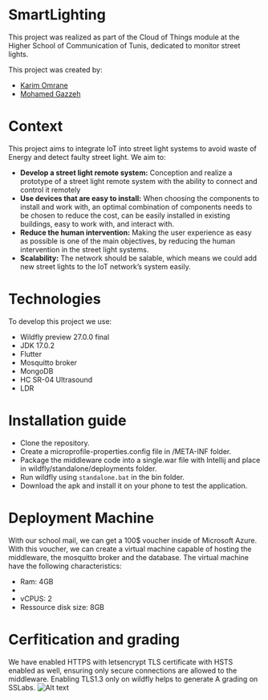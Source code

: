 # SmartLighting
This project was realized as part of the Cloud of Things module at the Higher School of Communication of Tunis, dedicated to monitor street lights.

This project was created by:
- [Karim Omrane](https://github.com/karygauss03)
- [Mohamed Gazzeh](https://github.com/MedG1)

# Context
This project aims to integrate IoT into street light systems to avoid waste of Energy and detect faulty street light. We aim to:
- **Develop a street light remote system:** Conception and realize a prototype of a street light remote system with the ability to connect and control it remotely
- **Use devices that are easy to install:** When choosing the components to install and work with, an optimal combination of components needs to be chosen to reduce the cost, can be easily installed in existing buildings, easy to work with, and interact with.
- **Reduce the human intervention:** Making the user experience as easy as possible is one of the main objectives, by reducing the human intervention in the street light systems.
- **Scalability:** The network should be salable, which means we could add new street lights to the IoT network’s system easily.

# Technologies
To develop this project we use:
- Wildfly preview 27.0.0 final
- JDK 17.0.2
- Flutter
- Mosquitto broker
- MongoDB
- HC SR-04 Ultrasound
- LDR

# Installation guide
- Clone the repository.
- Create a microprofile-properties.config file in /META-INF folder.
- Package the middleware code into a single.war file with Intellij and place in wildfly/standalone/deployments folder.
- Run wildfly using `standalone.bat` in the bin folder.
- Download the apk and install it on your phone to test the application.

# Deployment Machine
With our school mail, we can get a 100$ voucher inside of Microsoft Azure. With this voucher, we can create a virtual machine capable of hosting the middleware, the mosquitto broker and the database. The virtual machine have the following characteristics:
- Ram: 4GB
- 
- vCPUS: 2
- Ressource disk size: 8GB

# Cerfitication and grading
We have enabled HTTPS with letsencrypt TLS certificate with HSTS enabled as well, ensuring only secure connections are allowed to the middleware.
Enabling TLS1.3 only on wildfly helps to generate A grading on SSLabs.
![Alt text](https://github.com/karygauss03/SmartLighting/blob/main/images/certificate-A.JPG)
